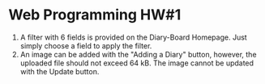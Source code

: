 # Web Programming HW#1
1. A filter with 6 fields is provided on the Diary-Board Homepage. Just simply choose a field to apply the filter.
2. An image can be added with the "Adding a Diary" button, however, the uploaded file should not exceed 64 kB. The image cannot be updated with the Update button. 
